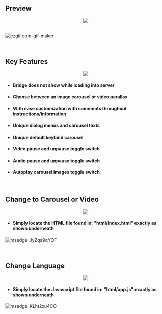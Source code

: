 ## Preview
<div align="middle">
    <img width="auto" src="https://user-images.githubusercontent.com/91661118/154784761-d9e1a3de-3f34-47dc-afc2-0aecb6d17042.png"/>
</div>

<br>

![ezgif com-gif-maker](https://user-images.githubusercontent.com/91661118/154891228-1fffbd8c-8b07-4175-bd25-fbfbd7e3ed38.gif)

<br>

## Key Features
<div align="middle">
    <img width="auto" src="https://user-images.githubusercontent.com/91661118/154636617-a2ad4c09-4b60-4438-832a-ed1c505b52ea.png"/>
</div>

* #### Bridge does not show while loading into server
* #### Choose between an image carousel or video parallax
* #### With ease customization with comments throughout instructions/information
* #### Unique dialog menus and carousel texts
* #### Unique default keybind carousel
* #### Video pause and unpause toggle switch
* #### Audio pause and unpause toggle switch
* #### Autoplay carousel images toggle switch

<br>

## Change to Carousel or Video
<div align="middle">
    <img width="auto" src="https://user-images.githubusercontent.com/91661118/154641230-17b3da6f-e731-472c-8447-d280d2d28c82.png"/>
</div>

* #### Simply locate the HTML file found in: "html/index.html" exactly as shown underneath 

![msedge_JyZqs9qYOF](https://user-images.githubusercontent.com/91661118/154891153-7b8a9e0b-5d89-460f-af4b-409e5105c229.gif)

<br>

## Change Language
<div align="middle">
    <img width="auto" src="https://user-images.githubusercontent.com/91661118/154641827-fd6d3ced-9d9c-43fb-9b20-440d7ff562b0.png"/>
</div>

* #### Simply locate the Javascript file found in: "html/app.js" exactly as shown underneath
![msedge_KLht2xu4CO](https://user-images.githubusercontent.com/91661118/154890941-5bc9db8f-6f15-4cb0-a7b3-1aa60a7d0824.gif)

